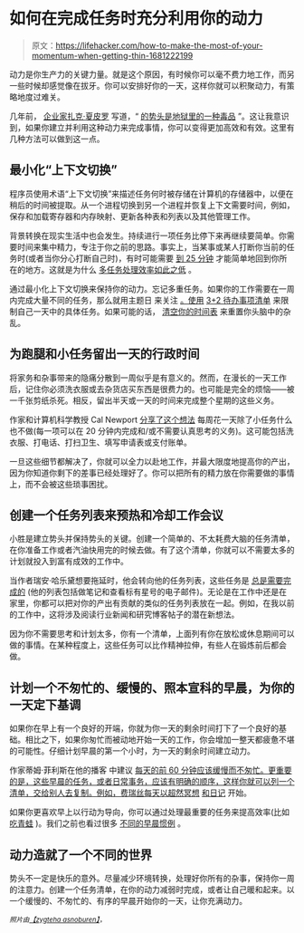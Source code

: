 # 如何在完成任务时充分利用你的动力

> 原文：<https://lifehacker.com/how-to-make-the-most-of-your-momentum-when-getting-thin-1681222199>

动力是你生产力的关键力量。就是这个原因，有时候你可以毫不费力地工作，而另一些时候却感觉像在拔牙。你可以安排好你的一天，这样你就可以积聚动力，有策略地度过难关。



几年前， [企业家扎克·夏皮罗](https://twitter.com/zackshapiro) 写道，“ [的势头是地狱里的一种毒品](http://blog.zackshapiro.com/momentum-is-a-hell-of-a-drug) ”。这让我意识到，如果你建立并利用这种动力来完成事情，你可以变得更加高效和有效。这里有几种方法可以做到这一点。

## 最小化“上下文切换”

程序员使用术语“上下文切换”来描述任务何时被存储在计算机的存储器中，以便在稍后的时间被提取。从一个进程切换到另一个进程并恢复上下文需要时间，例如，保存和加载寄存器和内存映射、更新各种表和列表以及其他管理工作。

背景转换在现实生活中也会发生。持续进行一项任务比停下来再继续要简单。你需要时间来集中精力，专注于你之前的思路。事实上，当某事或某人打断你当前的任务时(或者当你分心打断自己时)，有时可能需要 [到 25 分钟](https://lifehacker.com/11-minutes-before-the-next-interruption-149467) 才能简单地回到你所在的地方。这就是为什么 [多任务处理效率如此之低](http://lifehacker.com/a-case-for-singletasking-the-one-task-at-a-time-method-5646560) 。

通过最小化上下文切换来保持你的动力。忘记多重任务。如果你的工作需要在一周内完成大量不同的任务，那么就用主题日 来关注 [。使用](https://lifehacker.com/give-each-workday-a-theme-for-productive-momentum-1644203340) [3+2 待办事项清单](https://lifehacker.com/take-a-more-realistic-approach-to-your-to-do-list-with-5853732) 来限制自己一天中的具体任务。如果可能的话， [清空你的时间表](http://lifehacker.com/how-to-transition-projects-without-losing-your-flow-5976796) 来重置你头脑中的杂乱。

## 为跑腿和小任务留出一天的行政时间

将家务和杂事带来的隐痛分散到一周似乎是有意义的。然而，在漫长的一天工作后，记住你必须洗衣服或去杂货店买东西是很费力的。也可能是完全的烦恼——被一千张剪纸杀死。相反，留出半天或一天的时间来完成整个星期的这些义务。

作家和计算机科学教授 Cal Newport [分享了这个想法](http://calnewport.com/blog/2007/10/31/how-to-use-an-administrative-day-to-significantly-increase-your-weekly-productivity/) 每周花一天除了小任务什么也不做(每一项可以在 20 分钟内完成和/或不需要认真思考的义务)。这可能包括洗衣服、打电话、打扫卫生、填写申请表或支付账单。

一旦这些细节都解决了，你就可以全力以赴地工作，并最大限度地提高你的产出，因为你知道你剩下的差事已经处理好了。你可以把所有的精力放在你需要做的事情上，而不会被这些琐事困扰。

## 创建一个任务列表来预热和冷却工作会议

小胜是建立势头并保持势头的关键。创建一个简单的、不太耗费大脑的任务清单，在你准备工作或者汽油快用完的时候去做。有了这个清单，你就可以不需要太多的计划就投入到富有成效的工作中。

当作者瑞安·哈乐黛想要拖延时，他会转向他的任务列表，这些任务是 [总是需要完成的](http://ryanholiday.net/how-to-beat-procrastination/) (他的列表包括做笔记和查看标有星号的电子邮件)。无论是在工作中还是在家里，你都可以把对你的产出有贡献的类似的任务列表放在一起。例如，在我以前的工作中，这将涉及阅读行业新闻和研究博客帖子的潜在新想法。

因为你不需要思考和计划太多，你有一个清单，上面列有你在放松或休息期间可以做的事情。在某种程度上，这些任务可以比作精神拉伸，有些人在锻炼前后都会做。

## 计划一个不匆忙的、缓慢的、照本宣科的早晨，为你的一天定下基调

如果你在早上有一个良好的开端，你就为你一天的剩余时间打下了一个良好的基础。相比之下，如果你匆忙而被动地开始一天的工作，你会增加一整天都疲惫不堪的可能性。仔细计划早晨的第一个小时，为一天的剩余时间建立动力。

作家蒂姆·菲利斯在他的播客 中建议 [每天的前 60 分钟应该缓慢而不匆忙。更重要的是，这些早晨的任务，或者日常事务，应该有明确的顺序，这样你就可以列一个清单，交给别人去复制。例如，费瑞丝每天以超然冥想](http://fourhourworkweek.com/2014/12/23/4-hour-work-week-2015/) [和日记](http://fourhourworkweek.com/2015/01/15/morning-pages/) 开始。

如果你更喜欢早上以行动为导向，你可以通过处理最重要的任务来提高效率(比如 [吃青蛙](https://lifehacker.com/start-work-fresh-tomorrow-by-slaying-your-most-unpleasa-5504649) )。我们之前也看过很多 [不同的早晨惯例](http://lifehacker.com/tag/morning-routine) 。

## 动力造就了一个不同的世界

势头不一定是快乐的意外。尽量减少环境转换，处理好你所有的杂事，保持你一周的注意力。创建一个任务清单，在你的动力减弱时完成，或者让自己暖和起来。以一个缓慢的、不匆忙的、有序的早晨开始你的一天，让你充满动力。

*<small>照片由</small>*[*<small>【zygteha asnoburen】</small>*](http://www.shutterstock.com/pic-209940490/stock-vector-flat-design-newton-s-cradle-vector-illustration.html?src=id&ws=0)<small>，<small></small></small>